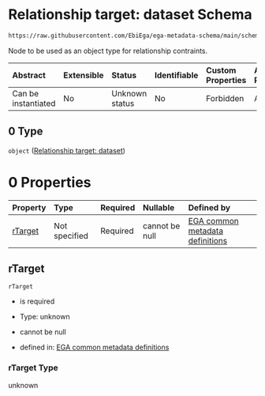 # Relationship target: dataset Schema

```txt
https://raw.githubusercontent.com/EbiEga/ega-metadata-schema/main/schemas/EGA.policy.json#/properties/policyRelationships/items/allOf/1/anyOf/0/allOf/1/anyOf/0
```

Node to be used as an object type for relationship contraints.

| Abstract            | Extensible | Status         | Identifiable | Custom Properties | Additional Properties | Access Restrictions | Defined In                                                                   |
| :------------------ | :--------- | :------------- | :----------- | :---------------- | :-------------------- | :------------------ | :--------------------------------------------------------------------------- |
| Can be instantiated | No         | Unknown status | No           | Forbidden         | Allowed               | none                | [EGA.policy.json\*](../../../schemas/EGA.policy.json "open original schema") |

## 0 Type

`object` ([Relationship target: dataset](ega-4-definitions-relationship-target-dataset.md))

# 0 Properties

| Property            | Type          | Required | Nullable       | Defined by                                                                                                                                                                                                                                                    |
| :------------------ | :------------ | :------- | :------------- | :------------------------------------------------------------------------------------------------------------------------------------------------------------------------------------------------------------------------------------------------------------ |
| [rTarget](#rtarget) | Not specified | Required | cannot be null | [EGA common metadata definitions](ega-4-definitions-relationship-target-dataset-properties-rtarget.md "https://raw.githubusercontent.com/EbiEga/ega-metadata-schema/main/schemas/EGA.common-definitions.json#/definitions/rTargetDataset/properties/rTarget") |

## rTarget



`rTarget`

*   is required

*   Type: unknown

*   cannot be null

*   defined in: [EGA common metadata definitions](ega-4-definitions-relationship-target-dataset-properties-rtarget.md "https://raw.githubusercontent.com/EbiEga/ega-metadata-schema/main/schemas/EGA.common-definitions.json#/definitions/rTargetDataset/properties/rTarget")

### rTarget Type

unknown
